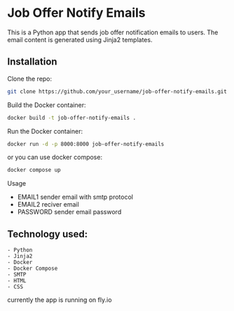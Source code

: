 # Job Offer Notify Emails
This is a Python app that sends job offer notification emails to users. The email content is generated using Jinja2 templates.

## Installation
Clone the repo:

```bash
git clone https://github.com/your_username/job-offer-notify-emails.git
```
Build the Docker container:

```bash
docker build -t job-offer-notify-emails .
```
Run the Docker container:

```bash
docker run -d -p 8000:8000 job-offer-notify-emails
```
or you can use docker compose:
```bash
docker compose up
```
Usage
 - EMAIL1 sender email with smtp protocol
 - EMAIL2 reciver email
 - PASSWORD sender email password

## Technology used:
    - Python
    - Jinja2
    - Docker
    - Docker Compose
    - SMTP
    - HTML
    - CSS

currently the app is running on fly.io
